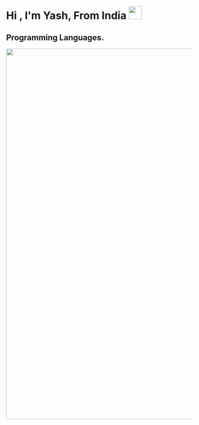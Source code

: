 <h1 align="left"><b>Hi , I'm Yash, From India </b><img src="https://media.tenor.com/FKqQdNFwBu8AAAAC/flames-flaming.gif" width="35"></h1>

## Programming Languages.
<img width="1000" hieght="1000" align="center" src="https://te.legra.ph/file/913cc634f84d32e32fde9.jpg" />

### 
